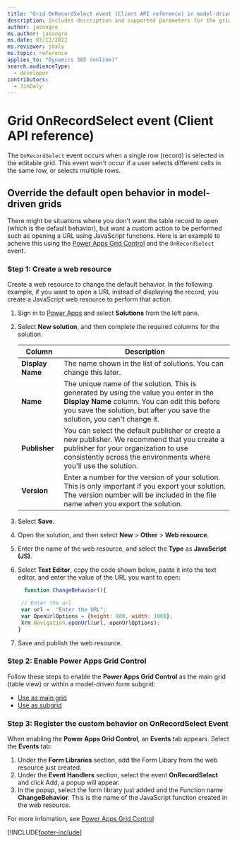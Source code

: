 ```yaml
---
title: "Grid OnRecordSelect event (Client API reference) in model-driven apps| MicrosoftDocs"
description: Includes description and supported parameters for the grid OnRecordSelect event.
author: jasongre
ms.author: jasongre
ms.date: 03/12/2022
ms.reviewer: jdaly
ms.topic: reference
applies_to: "Dynamics 365 (online)"
search.audienceType: 
  - developer
contributors:
  - JimDaly
---
```

# Grid OnRecordSelect event (Client API reference)

The `OnRecordSelect` event occurs when a single row (record) is selected in the editable grid. This event won't occur if a user selects different cells in the same row, or selects multiple rows. 

## Override the default open behavior in model-driven grids 
There might be situations where you don't want the table record to open (which is the default behavior), but want a custom action to be performed such as opening a URL using JavaScript functions. Here is an example to acheive this using the [Power Apps Grid Control](../../../../power-apps/maker/model-driven-apps/the-power-apps-grid-control) and the `OnRecordSelect` event.

### Step 1: Create a web resource

Create a web resource to change the default behavior. In the following example, if you want to open a URL instead of displaying the record, you create a JavaScript web resource to perform that action.

1. Sign in to [Power Apps](https://make.powerapps.com) and select **Solutions** from the left pane. 

2. Select **New solution**, and then complete the required columns for the solution.

    |Column|Description|  
    |-----------|-----------------|  
    |**Display Name**|The name shown in the list of solutions. You can change this later.|  
    |**Name**|The unique name of the solution. This is generated by using the value you enter in the **Display Name** column. You can edit this before you save the solution, but after you save the solution, you can't change it.|  
    |**Publisher**|You can select the default publisher or create a new publisher. We recommend that you create a publisher for your organization to use consistently across the environments where you'll use the solution.|  
    |**Version**|Enter a number for the version of your solution. This is only important if you export your solution. The version number will be included in the file name when you export the solution.|  

3. Select **Save**.  

4. Open the solution, and then select **New** > **Other** > **Web resource**.

5. Enter the name of the web resource,  and select the **Type** as **JavaScript (JS)**.

6. Select **Text Editor**, copy the code shown below, paste it into the text editor, and enter the value of the URL you want to open:

   ```JavaScript
     function ChangeBehavior(){

    // Enter the url
    var url =  "Enter the URL";
    var OpenUrlOptions = {height: 800, width: 1000};
    Xrm.Navigation.openUrl(url, openUrlOptions);
   }
   ```
7. Save and publish the web resource.

### Step 2: Enable Power Apps Grid Control 
Follow these steps to enable the **Power Apps Grid Control** as the main grid (table view) or within a model-driven form subgrid:
- [Use as main grid](../../../../power-apps/maker/model-driven-apps/the-power-apps-grid-control#add-the-power-apps-grid-control-to-views-for-an-entity)
- [Use as subgrid](../../../../power-apps/maker/model-driven-apps/the-power-apps-grid-control#add-the-power-apps-grid-control-to-a-subgrid)


### Step 3: Register the custom behavior on OnRecordSelect Event
When enabling the **Power Apps Grid Control**, an **Events** tab appears. Select the **Events** tab:
  1. Under the **Form Libraries** section, add the Form Libary from the web resource just created.
  2. Under the **Event Handlers** section, select the event **OnRecordSelect** and click Add, a popup will appear.
  3. In the popup, select the form library just added and the Function name **ChangeBehavior**. This is the name of the JavaScript function created in the web resource.


For more infomation, see [Power Apps Grid Control](../../../../power-apps/maker/model-driven-apps/the-power-apps-grid-control)

[!INCLUDE[footer-include](../../../../../includes/footer-banner.md)]
